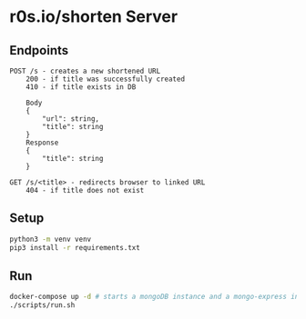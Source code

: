 # r0s.io/shorten Server

## Endpoints

```text
POST /s - creates a new shortened URL
    200 - if title was successfully created
    410 - if title exists in DB

    Body
    {
        "url": string,
        "title": string
    }
    Response
    {
        "title": string
    }

GET /s/<title> - redirects browser to linked URL
    404 - if title does not exist
```

## Setup

```bash
python3 -m venv venv
pip3 install -r requirements.txt
```

## Run

```bash
docker-compose up -d # starts a mongoDB instance and a mongo-express instance
./scripts/run.sh
```
